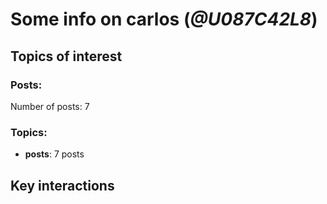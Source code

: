 # Some info on carlos (_@U087C42L8_)


## Topics of interest

### Posts: 

Number of posts: 7

### Topics:

* __posts__: 7 posts

## Key interactions 

